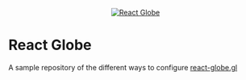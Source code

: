<p align="center">
  <a href="https://tns-react-3d-globe.netlify.app/">
    <img alt="React Globe" src="https://tns-react-3d-globe.netlify.app/featured-image.jpg" />
  </a>
</p>

# React Globe

A sample repository of the different ways to configure [react-globe.gl](https://github.com/vasturiano/react-globe.gl)
